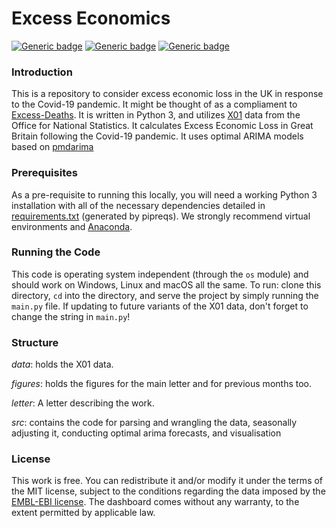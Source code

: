 # Excess Economics

 [![Generic badge](https://img.shields.io/badge/Python-3.8-blue.svg)](https://shields.io/)  [![Generic badge](https://img.shields.io/badge/License-MIT-green.svg)](https://shields.io/)  [![Generic badge](https://img.shields.io/badge/Maintained-Yes-red.svg)](https://shields.io/)

### Introduction

This is a repository to consider excess economic loss in the UK in response to the Covid-19 pandemic. It might be thought of as a compliament to [Excess-Deaths](https://github.com/OxfordDemSci/Excess-Deaths). It is written in Python 3, and utilizes [X01](https://www.ons.gov.uk/employmentandlabourmarket/peopleinwork/employmentandemployeetypes/datasets/regionalemploymentbyagex01/current) data from the Office for National Statistics. It calculates Excess Economic Loss in Great Britain following the Covid-19 pandemic. It uses optimal ARIMA models based on [pmdarima](https://github.com/alkaline-ml/pmdarima)

### Prerequisites

As a pre-requisite to running this locally, you will need a working Python 3 installation with all of the necessary dependencies detailed in [requirements.txt](https://github.com/crahal/Excess-Economics/blob/master/requirements.txt) (generated by pipreqs). We strongly recommend virtual environments and [Anaconda](https://www.anaconda.com/distribution/).

### Running the Code

This code is operating system independent (through the ``os`` module) and should work on Windows, Linux and macOS all the same. To run: clone this directory, ``cd`` into the directory, and serve the project by simply running the ``main.py`` file. If updating to future variants of the X01 data, don't forget to change the string in ``main.py``!

### Structure

_data_: holds the X01 data.

_figures_: holds the figures for the main letter and for previous months too.

_letter_: A letter describing the work.

_src_: contains the code for parsing and wrangling the data, seasonally adjusting it, conducting optimal arima forecasts, and visualisation

### License

This work is free. You can redistribute it and/or modify it under the terms of the MIT license, subject to the conditions regarding the data imposed by the [EMBL-EBI license](https://www.ebi.ac.uk/about/terms-of-use). The dashboard comes without any warranty, to the extent permitted by applicable law.
